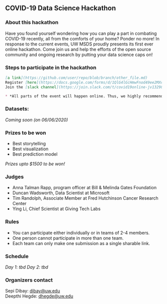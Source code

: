 ## COVID-19 Data Science Hackathon


### About this hackathon 

Have you found yourself wondering how you can play a part in combating COVID-19 recently, all from the comforts of your home? Ponder no more! In response to the current events, UW MSDS proudly presents its first ever online hackathon. Come join us and help the efforts of the open source community and ongoing research by putting your data science caps on!

### Steps to participate in the hackathon

```markdown
[a link](https://github.com/user/repo/blob/branch/other_file.md)
Register [here](https://docs.google.com/forms/d/1QlG4lGcHmwFnod49ee2MXcGkJI83ucaAVYNqs7R9GC4/edit?userstoinvite=sepiddibay%40gmail.com&ts=5ec978bc&actionButton=1) 
Join the [slack channel](https://join.slack.com/t/covid19online-jv13298/shared_invite/zt-dmnm7yv8-weycz5JK5gvlQQ9fLB6oAQ) to meet people and form groups.* 

* *All parts of the event will happen online. Thus, we highly recommend that you register and join the slack channel as soon as possible, so you have time to form groups.* 
```

### Datasets:
*Coming soon (on 06/06/2020)*

### Prizes to be won

- Best storytelling
- Best visualization 
- Best prediction model

*Prizes upto $1500 to be won!*

### Judges

- Anna Talman Rapp, program officer at Bill & Melinda Gates Foundation
- Duncan Wadsworth, Data Scientist at Microsoft
- Tim Randolph, Associate Member at Fred Hutchinson Cancer Research Center 
- Ying Li, Chief Scientist at Giving Tech Labs

### Rules

- You can participate either individually or in teams of 2-4 members. 
- One person cannot participate in more than one team.
- Each team can only make one submission as a single sharable link.

### Schedule
*Day 1: tbd
Day 2: tbd*

### Organizers contact

Sepi Dibay: dibay@uw.edu <br/>
Deepthi Hegde: dhegde@uw.edu


